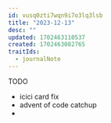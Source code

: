 ```yaml
---
id: vusq0zti7wqn9i7o3lq3lsb
title: "2023-12-13"
desc: ""
updated: 1702463110537
created: 1702463082765
traitIds:
  - journalNote
---
```


TODO

- icici card fix
- advent of code catchup
-
